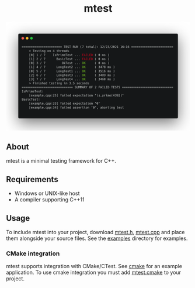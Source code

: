 <h1 align="center">mtest</h1>

<p align="center">
  <img alt="screenshot" src="https://raw.githubusercontent.com/codeandkey/mtest/master/screenshot.png">
</p>

## About
mtest is a minimal testing framework for C++.

## Requirements
- Windows or UNIX-like host
- A compiler supporting C++11

## Usage

To include mtest into your project, download [mtest.h](https://raw.githubusercontent.com/codeandkey/mtest/master/mtest.h), [mtest.cpp](https://raw.githubusercontent.com/codeandkey/mtest/master/mtest.cpp) and place them alongside your source files. See the [examples](https://github.com/codeandkey/mtest/tree/master/examples) directory for examples.

### CMake integration
mtest supports integration with CMake/CTest. See [cmake](https://github.com/codeandkey/mtest/tree/master/examples/cmake) for an example application. To use cmake integration you must add [mtest.cmake](https://raw.githubusercontent.com/codeandkey/mtest/master/cmake/mtest.cmake) to your project.
